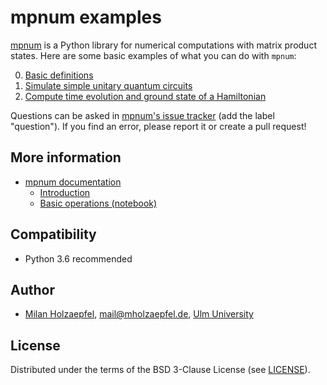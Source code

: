 # mpnum examples

[mpnum](https://github.com/dseuss/mpnum) is a Python library for numerical computations with matrix product states. Here are some basic examples of what you can do with `mpnum`:

0. [Basic definitions](Quantum_physics/00_intro.ipynb)
1. [Simulate simple unitary quantum circuits](Quantum_physics/01_GHZ_circuit.ipynb)
2. [Compute time evolution and ground state of a Hamiltonian](Quantum_physics/02_Time_evolution_and_ground_states.ipynb)

Questions can be asked in [mpnum's issue tracker](https://github.com/dseuss/mpnum/issues) (add the label "question"). If you find an error, please report it or create a pull request! 

## More information

* [mpnum documentation](http://mpnum.readthedocs.io/)
  * [Introduction](http://mpnum.readthedocs.io/en/latest/intro.html)
  * [Basic operations (notebook)](http://mpnum.readthedocs.io/en/latest/examples/mpnum_intro.html) 

## Compatibility

* Python 3.6 recommended

## Author

* [Milan Holzaepfel](https://mholzaepfel.de/), <mail@mholzaepfel.de>, [Ulm University](http://qubit-ulm.com/)

## License

Distributed under the terms of the BSD 3-Clause License (see [LICENSE](LICENSE)).

